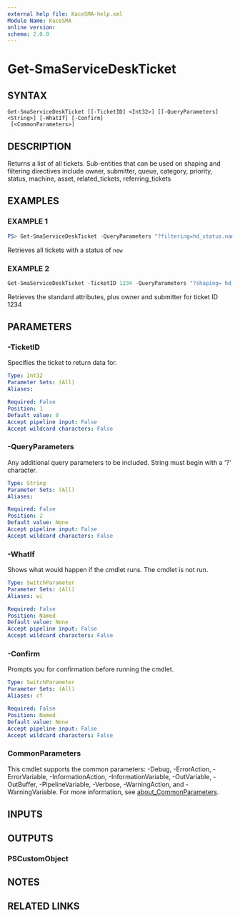 ```yaml
---
external help file: KaceSMA-help.xml
Module Name: KaceSMA
online version:
schema: 2.0.0
---
```


# Get-SmaServiceDeskTicket

## SYNTAX

```
Get-SmaServiceDeskTicket [[-TicketID] <Int32>] [[-QueryParameters] <String>] [-WhatIf] [-Confirm]
 [<CommonParameters>]
```

## DESCRIPTION
Returns a list of all tickets.
Sub-entities that can be used on shaping and filtering directives include owner,
submitter, queue, category, priority, status, machine, asset, related_tickets, referring_tickets

## EXAMPLES

### EXAMPLE 1
```powershell
PS> Get-SmaServiceDeskTicket -QueryParameters "?filtering=hd_status.name eq new"
```

Retrieves all tickets with a status of `new`

### EXAMPLE 2
```powershell
Get-SmaServiceDeskTicket -TicketID 1234 -QueryParameters "?shaping= hd_ticket regular,owner limited,submitter limited"
```
Retrieves the standard attributes, plus owner and submitter for ticket ID 1234

## PARAMETERS

### -TicketID
Specifies the ticket to return data for.

```yaml
Type: Int32
Parameter Sets: (All)
Aliases:

Required: False
Position: 1
Default value: 0
Accept pipeline input: False
Accept wildcard characters: False
```

### -QueryParameters
Any additional query parameters to be included.
String must begin with a '?' character.

```yaml
Type: String
Parameter Sets: (All)
Aliases:

Required: False
Position: 2
Default value: None
Accept pipeline input: False
Accept wildcard characters: False
```

### -WhatIf
Shows what would happen if the cmdlet runs.
The cmdlet is not run.

```yaml
Type: SwitchParameter
Parameter Sets: (All)
Aliases: wi

Required: False
Position: Named
Default value: None
Accept pipeline input: False
Accept wildcard characters: False
```

### -Confirm
Prompts you for confirmation before running the cmdlet.

```yaml
Type: SwitchParameter
Parameter Sets: (All)
Aliases: cf

Required: False
Position: Named
Default value: None
Accept pipeline input: False
Accept wildcard characters: False
```

### CommonParameters
This cmdlet supports the common parameters: -Debug, -ErrorAction, -ErrorVariable, -InformationAction, -InformationVariable, -OutVariable, -OutBuffer, -PipelineVariable, -Verbose, -WarningAction, and -WarningVariable. For more information, see [about_CommonParameters](http://go.microsoft.com/fwlink/?LinkID=113216).

## INPUTS

## OUTPUTS

### PSCustomObject
## NOTES

## RELATED LINKS
